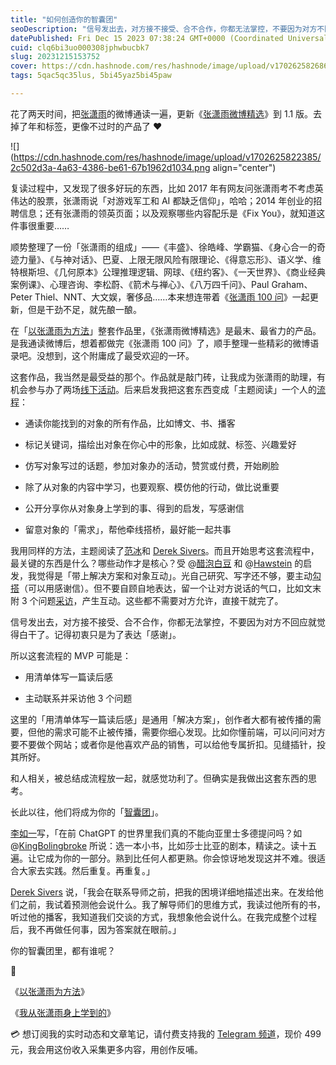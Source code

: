 ```yaml
---
title: "如何创造你的智囊团"
seoDescription: "信号发出去，对方接不接受、合不合作，你都无法掌控，不要因为对方不回应就觉得白干了。记得初衷只是为了表达「感谢」。"
datePublished: Fri Dec 15 2023 07:38:24 GMT+0000 (Coordinated Universal Time)
cuid: clq6bi3uo000308jphwbucbk7
slug: 20231215153752
cover: https://cdn.hashnode.com/res/hashnode/image/upload/v1702625826867/53a6df38-5db6-41f8-ba59-d119298db9df.jpeg
tags: 5qac5qc35lus, 5bi45yaz5bi45paw

---
```


花了两天时间，把[张潇雨](https://weibo.com/p/1005051977585731/home)的微博通读一遍，更新《[张潇雨微博精选](https://rili.zxy.wiki/)》到 1.1 版。去掉了年和标签，更像不过时的产品了 ❤️

![](https://cdn.hashnode.com/res/hashnode/image/upload/v1702625822385/2c502d3a-4a63-4386-be61-67b1962d1034.png align="center")

复读过程中，又发现了很多好玩的东西，比如 2017 年有网友问张潇雨考不考虑英伟达的股票，张潇雨说「对游戏军工和 AI 都缺乏信仰」，哈哈；2014 年创业的招聘信息；还有张潇雨的领英页面；以及观察哪些内容配乐是《Fix You》，就知道这件事很重要……

顺势整理了一份「张潇雨的组成」——《丰盛》、徐皓峰、学霸猫、《身心合一的奇迹力量》、《与神对话》、巴夏、上限无限风险有限理论、《得意忘形》、语义学、维特根斯坦、《几何原本》公理推理逻辑、网球、《纽约客》、《一天世界》、《商业经典案例课》、心理咨询、李松蔚、《箭术与禅心》、《八万四千问》、Paul Graham、Peter Thiel、NNT、大文娱，奢侈品……本来想连带着《[张潇雨 100 问](https://pan.baidu.com/s/1HboXmZ7N0rFr66Y45HrODw?pwd=a5ej)》一起更新，但是干劲不足，就先酿一酿。

在「[以张潇雨为方法](https://mp.weixin.qq.com/s?__biz=MzI3MzU5MDA1OQ==&mid=2247486725&idx=1&sn=2ce0548d6b1e31883d09ec8c579a340e&chksm=eb21bf41dc56365775cbcce3085d38830817950b5217ec08786f25c9a4c6ecb631dbae6068c9#)」整套作品里，《张潇雨微博精选》是最末、最省力的产品。是我通读微博后，想着都做完《张潇雨 100 问》了，顺手整理一些精彩的微博语录吧。没想到，这个附庸成了最受欢迎的一环。

这套作品，我当然是最受益的那个。作品就是敲门砖，让我成为张潇雨的助理，有机会参与办了两场[线下活动](https://mp.weixin.qq.com/s?__biz=MzI3MzU5MDA1OQ==&mid=2247487776&idx=1&sn=7bf047e0f57592036329e86052279542&chksm=eb21a364dc562a723d8c6dd0e641a99faa94765ad975080e973e0e7b9689ba4da3f9ee23695d&token=366330404&lang=zh_CN#rd)。后来启发我把这套东西变成「主题阅读」一个人的[流程](https://mp.weixin.qq.com/s?__biz=MzI3MzU5MDA1OQ==&mid=2247487874&idx=1&sn=3cb42dc37146206128846855d88946aa&chksm=eb21a3c6dc562ad034c55a1ddb0fa605a7bc6db11a801d1a05ef7d74a9b66cac367f6968048d#)：

* 通读你能找到的对象的所有作品，比如博文、书、播客
    
* 标记关键词，描绘出对象在你心中的形象，比如成就、标签、兴趣爱好
    
* 仿写对象写过的话题，参加对象办的活动，赞赏或付费，开始刷脸
    
* 除了从对象的内容中学习，也要观察、模仿他的行动，做比说重要
    
* 公开分享你从对象身上学到的事、得到的启发，写感谢信
    
* 留意对象的「需求」，帮他牵线搭桥，最好能一起共事
    

我用同样的方法，主题阅读了[范冰](https://mp.weixin.qq.com/s?__biz=MzI3MzU5MDA1OQ==&mid=2247487837&idx=1&sn=f6b17e5f9ad9f3a177c267b9c6a09ec4&chksm=eb21a319dc562a0face5c4e9bcdb7861c8b8f3e59e4f2bfa2530d4da0cbb2668c9813fdd381b#rd)和 [Derek Sivers](https://t.me/c/1776193193/3590)。而且开始思考这套流程中，最关键的东西是什么？哪些动作才是核心？受 @[醋泡白豆](https://mp.weixin.qq.com/s/b84qgBVmWnFC-6-fhXyXnQ) 和 @[Hawstein](https://mp.weixin.qq.com/s/x6PLSIMn_1qcKnXWPT-J-Q) 的启发，我觉得是「带上解决方案和对象互动」。光自己研究、写字还不够，要主动[勾搭](https://mp.weixin.qq.com/s?__biz=MzI3MzU5MDA1OQ==&mid=2247485421&idx=1&sn=6f3c507fe7a2d4ceaa6cfc212ecad792&chksm=eb21b5a9dc563cbf5ac41c74d75f2e23a17afce7b66312d9bff16c671f57f7ff36127efed46f#)（可以用感谢信）。但不要自顾自地表达，留一个让对方说话的气口，比如文末附 3 个问题[采访](https://mp.weixin.qq.com/s/U2NG9aU05v_ps5eHyA14YQ)，产生互动。这些都不需要对方允许，直接干就完了。

信号发出去，对方接不接受、合不合作，你都无法掌控，不要因为对方不回应就觉得白干了。记得初衷只是为了表达「感谢」。

所以这套流程的 MVP 可能是：

* 用清单体写一篇读后感
    
* 主动联系并采访他 3 个问题
    

这里的「用清单体写一篇读后感」是通用「解决方案」，创作者大都有被传播的需要，但他的需求可能不止被传播，需要你细心发现。比如你懂前端，可以问问对方要不要做个网站；或者你是他喜欢产品的销售，可以给他专属折扣。见缝插针，投其所好。

和人相关，被总结成流程放一起，就感觉功利了。但确实是我做出这套东西的思考。

长此以往，他们将成为你的「[智囊团](https://mp.weixin.qq.com/s?__biz=MzI3MzU5MDA1OQ==&mid=2247487816&idx=1&sn=dd5f3286fa6f96a23017577cb87d25c6&chksm=eb21a30cdc562a1a88789c777dfbc9f742b016761c255d8311cdfb1ce4fc11aec1356983c265#rd)」。

[李如一](https://blog.yitianshijie.net/2022/12/26/how-to-ask-aristotle-question/)写，「在前 ChatGPT 的世界里我们真的不能向亚里士多德提问吗？如 @[KingBolingbroke](https://twitter.com/KingBolingbroke) 所说：选一本小书，比如莎士比亚的剧本，精读之。读十五遍。让它成为你的一部分。熟到比任何人都更熟。你会惊讶地发现这并不难。很适合大家去实践。然后重复。再重复。」

[Derek Sivers](https://weibo.com/5262225303/MFiL81HSh) 说，「我会在联系导师之前，把我的困境详细地描述出来。在发给他们之前，我试着预测他会说什么。我了解导师们的思维方式，我读过他所有的书，听过他的播客，我知道我们交谈的方式，我想象他会说什么。在我完成整个过程后，我不再做任何事，因为答案就在眼前。」

你的智囊团里，都有谁呢？

🔗

《[以张潇雨为方法](https://mp.weixin.qq.com/s?__biz=MzI3MzU5MDA1OQ==&mid=2247486725&idx=1&sn=2ce0548d6b1e31883d09ec8c579a340e&chksm=eb21bf41dc56365775cbcce3085d38830817950b5217ec08786f25c9a4c6ecb631dbae6068c9#)》

《[我从张潇雨身上学到的](https://mp.weixin.qq.com/s?__biz=MzI3MzU5MDA1OQ==&mid=2247486669&idx=1&sn=c36887eaf0d64cc27cda0e8298996d13&chksm=eb21be89dc56379f356c63da41391c60387fd3676396c636a09a7a648cd81e3751876099b3b7#)》

💳 想订阅我的实时动态和文章笔记，请付费支持我的 [Telegram 频道](https://mp.weixin.qq.com/s/A_yK10ktL8Nl7RzsnGwzEg)，现价 499 元，我会用这份收入采集更多内容，用创作反哺。
